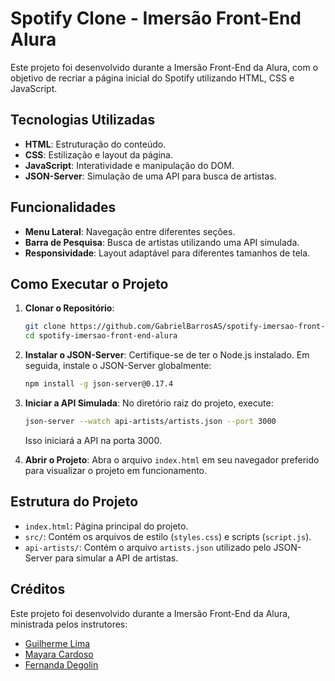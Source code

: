 # Spotify Clone - Imersão Front-End Alura

Este projeto foi desenvolvido durante a Imersão Front-End da Alura, com o objetivo de recriar a página inicial do Spotify utilizando HTML, CSS e JavaScript.

## Tecnologias Utilizadas

- **HTML**: Estruturação do conteúdo.
- **CSS**: Estilização e layout da página.
- **JavaScript**: Interatividade e manipulação do DOM.
- **JSON-Server**: Simulação de uma API para busca de artistas.

## Funcionalidades

- **Menu Lateral**: Navegação entre diferentes seções.
- **Barra de Pesquisa**: Busca de artistas utilizando uma API simulada.
- **Responsividade**: Layout adaptável para diferentes tamanhos de tela.

## Como Executar o Projeto

1. **Clonar o Repositório**:
   ```bash
   git clone https://github.com/GabrielBarrosAS/spotify-imersao-front-end-alura.git
   cd spotify-imersao-front-end-alura
   ```

2. **Instalar o JSON-Server**:
   Certifique-se de ter o Node.js instalado. Em seguida, instale o JSON-Server globalmente:
   ```bash
   npm install -g json-server@0.17.4
   ```

3. **Iniciar a API Simulada**:
   No diretório raiz do projeto, execute:
   ```bash
   json-server --watch api-artists/artists.json --port 3000
   ```
   Isso iniciará a API na porta 3000.

4. **Abrir o Projeto**:
   Abra o arquivo `index.html` em seu navegador preferido para visualizar o projeto em funcionamento.

## Estrutura do Projeto

- `index.html`: Página principal do projeto.
- `src/`: Contém os arquivos de estilo (`styles.css`) e scripts (`script.js`).
- `api-artists/`: Contém o arquivo `artists.json` utilizado pelo JSON-Server para simular a API de artistas.

## Créditos

Este projeto foi desenvolvido durante a Imersão Front-End da Alura, ministrada pelos instrutores:

- [Guilherme Lima](https://github.com/guilhermeonrails)
- [Mayara Cardoso](https://github.com/maykbrito)
- [Fernanda Degolin](https://github.com/fernandadegolin)
